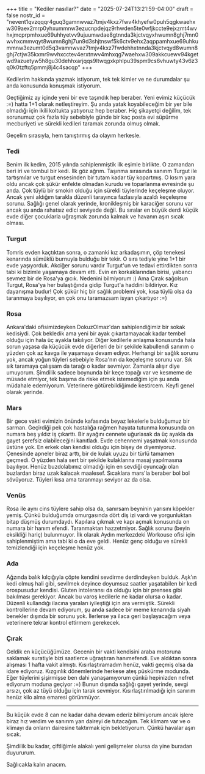 +++
title = "Kediler nasıllar?"
date = "2025-07-24T13:21:59-04:00"
draft = false
nostr_id = "nevent1qvzqqqr4guq3gamnwvaz7tmjv4kxz7fwv4khyefw0puh5qgkwaehxw309aex2mrp0yhxummnw3ezucnpdejqz9rhwden5te0wfjkccte9ejxzmt4wvhxjmcprpmhxue69uhhyetvv9ujuumwdae8gtnnda3kjctvqyxhwumn8ghj7mn0wvhxcmmvqyt8wumn8ghj7un9d3shjtnswf5k6ctv9ehx2aqppamhxue69uhkummnw3ezumt0d5q3vamnwvaz7tmjv4kxz7fwdehhxtnnda3kjctvqyd8wumn8ghj7ctjw35kxmr9wvhxcctev4erxtnwv4mhxqg7waehxw309akkcuewv94kgetwd9azuetyw5h8gu30dehhxarjqqs9ltwqgxkphlpu39spm9cs6vhuwty43v6z3q0k0tzftq5pmmj8j4c4sacqp"
+++

Kedilerim hakkında yazmak istiyorum, tek tek kimler ve ne durumdalar şu anda konusunda konuşmak istiyorum.

Geçtiğimiz ay içinde yeni bir eve taşındık hep beraber. Yeni evimiz küçücük :=) hatta 1+1 olarak netleştireyim. Şu anda yatak koyabileceğim bir yer bile olmadığı için ikili koltukta yatıyoruz hep beraber. Hiç şikayetçi değilim, tek sorunumuz çok fazla tüy sebebiyle günde bir kaç posta evi süpürme mecburiyeti ve sürekli kedileri taramak zorunda olmuş olmak.

Geçelim sırasıyla, hem tanıştırmış da olayım herkesle.

### Tedi

Benim ilk kedim, 2015 yılında sahiplenmiştik ilk eşimle birlikte. O zamandan beri iri ve tombul bir kedi. İlk göz ağrım. Taşınma sırasında sanırım Turgut ile tartışmılar ve turgut ensesinden bir tutam kadar tüy kopartmış. O kısım yara oldu ancak çok şükür enfekte olmadan kurudu ve toparlanma evresinde şu anda. Çok tüylü bir smokin olduğu için sürekli tüylerinde keçeleşme oluyor. Ancak yeni aldığım tarakla düzenli tarayınca fazlasıyla azaldı keçeleşme sorunu. Sağlığı genel olarak yerinde, kronikleşmiş bir karaciğer sorunu var ancak şu anda rahatsız edici seviyede değil. Bu sıralar en büyük derdi küçük evde diğer çocuklarla uğraşmak zorunda kalmak ve havanın aşırı sıcak olması.

### Turgut

Tomris evden kaçtıktan sonra, o zamanki kız arkadaşımın, çöp tenekesi kenarında sümüklü burnuyla bulduğu bir tekir. O sıra tediyle yine 1+1 bir evde yaşıyorduk. Akciğer sorunu vardır Turgut'un ve tedavi ettirdikten sonra tabi ki bizimle yaşamaya devam etti. Evin en korkaklarından birisi, yabancı sevmez bir de Rosa'ya gıcık. Nedenini bilmiyorum :) Ama Çırak sağolsun Turgut, Rosa'ya her bulaştığında gidip Turgut'a haddini bildiriyor. Kız dayanışma budur! Çok şükür hiç bir sağlık problemi yok, kısa tüylü olsa da taranmaya bayılıyor, en çok onu taramazsam isyan çıkartıyor :=)

### Rosa

Ankara'daki ofisimizdeyken DokuzOlmaz'dan sahiplendiğimiz bir sokak kedisiydi. Çok bekledik ama yeni bir ayak çıkartamayacak kadar tembel olduğu için hala üç ayakla takılıyor. Diğer kedilerle anlaşma konusunda hala sorun yaşasa da küçücük evde diğerleri de bir şekilde kabullendi sanırım o yüzden çok az kavga ile yaşamaya devam ediyor. Herhangi bir sağlık sorunu yok, ancak yoğun tüyleri sebebiyle Rosa'nın da keçeleşme sorunu var. Sık sık taramaya çalışsam da tarağı o kadar sevmiyor. Zamanla alışır diye umuyorum. Şimdilik sadece boynunda bir keçe topağı var ve kesmeme de müsade etmiyor, tek başıma da riske etmek istemediğim için şu anda müdahale edemiyorum. Veterinere götürebildiğimde kestircem. Keyfi genel olarak yerinde.

### Mars

Bir gece vakti evimizin önünde kafasında beyaz lekelerle bulduğumuz bir sarman. Geçirdiği pek çok hastalığa rağmen hayata tutunma konusunda on numara beş yıldız iş çıkarttı. Bir ayağını cennete uğurlasak da üç ayakla da gayet şerefsiz olabileceğini kanıtladı. Evde cehennemi yaşatmak konusunda üstüne yok. En erkek olan kendisi olduğu için bişey de diyemiyoruz. Çenesinde apneler biraz arttı, bir de kulak uyuzu bir türlü tamamen geçmedi. O yüzden hala sert bir şekilde kulaklarına masaj yapılmasına bayılıyor. Henüz buzdolabımız olmadığı için en sevdiği oyuncağı olan buzlardan biraz uzak kalacak maalesef. Sıcaklara mars'la beraber bol bol sövüyoruz. Tüyleri kısa ama taranmayı seviyor az da olsa.

### Venüs

Rosa ile aynı cins tüylere sahip olsa da, sanırsam beyninin yarısını köpekler yemiş. Çünkü bulduğumda omurgasında dört diş izi vardı ve yorgunluktan bitap düşmüş durumdaydı. Kapılara çıkmak ve kapı açmak konusunda on numara bir hanım efendi. Taranmaktan hazzetmiyor. Sağlık sorunu (beyin eksikliği hariç) bulunmuyor. İlk olarak Aydın merkezdeki Workouse ofisi için sahiplenmiştim ama tabi ki o da eve geldi. Henüz genç olduğu ve sürekli temizlendiği için keçeleşme henüz yok.

### Ada

Ağzında balık kılçığıyla çöpte kendini sevdirme derdindeyken bulduk. Aşk'ın kedi olmuş hali gibi, sevilmek deyince doyumsuz saatler yaşatabilen bir kedi orospusudur kendisi. Gluten intoleransı da olduğu için bir prenses gibi bakılması gerekiyor. Ancak bu varoş kedilerle ne kadar olursa o kadar. Düzenli kullandığı ilacına yaraları iyileştiği için ara vermiştik. Sürekli kontrollerine devam ediyorum, şu anda sadece bir meme kenarında siyah benekler dışında bir sorunu yok. İlerlerse ya ilaca geri başlayacağım veya veterinere tekrar kontrol ettirmem gerekecek.

### Çırak

Geldik en küçücüğümüze. Gecenin bir vakti kendisini araba motoruna saklamak suratiyle bizi saatlerce uğraştıran hanımefendi. Eve aldıktan sonra alışması 1 hafta vakit almıştı. Kısırlaştıramadım henüz, vakti geçmiş olsa da idare ediyoruz. Kızgınlık dönemlerinde herkese ateş püskürme modunda. Eğer tüylerini şişirmişse ben dahi yanaşamıyorum çünkü hepinizden nefret ediyorum moduna geçiyor :=)
Bunun dışında sağlığı gayet yerinde, sevgi arsızı, çok az tüyü olduğu için tarak sevmiyor. Kısırlaştırılmadığı için sanırım henüz kilo alma emaresi görünmüyor.


---
Bu küçük evde 8 can ne kadar daha devam ederiz bilmiyorum ancak işlere biraz hız verdim ve sanırım yan daireyi de tutacağım. Tek klimam var ve o klimayı da onların dairesine taktırmak için bekletiyorum. Çünkü havalar aşırı sıcak.

Şimdilik bu kadar, çiftliğimle alakalı yeni gelişmeler olursa da yine buradan duyururum.

Sağlıcakla kalın anacım.
